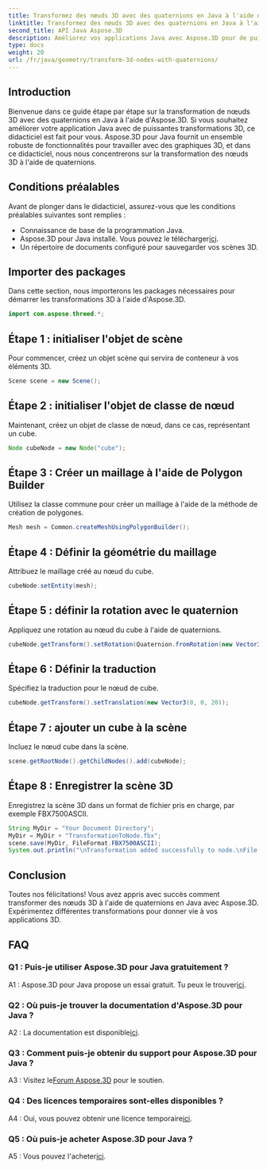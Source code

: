 ```yaml
---
title: Transformez des nœuds 3D avec des quaternions en Java à l'aide d'Aspose.3D
linktitle: Transformez des nœuds 3D avec des quaternions en Java à l'aide d'Aspose.3D
second_title: API Java Aspose.3D
description: Améliorez vos applications Java avec Aspose.3D pour de puissantes transformations 3D. Apprenez à transformer des nœuds à l'aide de quaternions dans ce guide étape par étape.
type: docs
weight: 20
url: /fr/java/geometry/transform-3d-nodes-with-quaternions/
---
```

## Introduction

Bienvenue dans ce guide étape par étape sur la transformation de nœuds 3D avec des quaternions en Java à l'aide d'Aspose.3D. Si vous souhaitez améliorer votre application Java avec de puissantes transformations 3D, ce didacticiel est fait pour vous. Aspose.3D pour Java fournit un ensemble robuste de fonctionnalités pour travailler avec des graphiques 3D, et dans ce didacticiel, nous nous concentrerons sur la transformation des nœuds 3D à l'aide de quaternions.

## Conditions préalables

Avant de plonger dans le didacticiel, assurez-vous que les conditions préalables suivantes sont remplies :

- Connaissance de base de la programmation Java.
-  Aspose.3D pour Java installé. Vous pouvez le télécharger[ici](https://releases.aspose.com/3d/java/).
- Un répertoire de documents configuré pour sauvegarder vos scènes 3D.

## Importer des packages

Dans cette section, nous importerons les packages nécessaires pour démarrer les transformations 3D à l'aide d'Aspose.3D.

```java
import com.aspose.threed.*;
```

## Étape 1 : initialiser l'objet de scène

Pour commencer, créez un objet scène qui servira de conteneur à vos éléments 3D.

```java
Scene scene = new Scene();
```

## Étape 2 : initialiser l'objet de classe de nœud

Maintenant, créez un objet de classe de nœud, dans ce cas, représentant un cube.

```java
Node cubeNode = new Node("cube");
```

## Étape 3 : Créer un maillage à l'aide de Polygon Builder

Utilisez la classe commune pour créer un maillage à l'aide de la méthode de création de polygones.

```java
Mesh mesh = Common.createMeshUsingPolygonBuilder();
```

## Étape 4 : Définir la géométrie du maillage

Attribuez le maillage créé au nœud du cube.

```java
cubeNode.setEntity(mesh);
```

## Étape 5 : définir la rotation avec le quaternion

Appliquez une rotation au nœud du cube à l'aide de quaternions.

```java
cubeNode.getTransform().setRotation(Quaternion.fromRotation(new Vector3(0, 1, 0), new Vector3(0.3, 0.5, 0.1)));
```

## Étape 6 : Définir la traduction

Spécifiez la traduction pour le nœud de cube.

```java
cubeNode.getTransform().setTranslation(new Vector3(0, 0, 20));
```

## Étape 7 : ajouter un cube à la scène

Incluez le nœud cube dans la scène.

```java
scene.getRootNode().getChildNodes().add(cubeNode);
```

## Étape 8 : Enregistrer la scène 3D

Enregistrez la scène 3D dans un format de fichier pris en charge, par exemple FBX7500ASCII.

```java
String MyDir = "Your Document Directory";
MyDir = MyDir + "TransformationToNode.fbx";
scene.save(MyDir, FileFormat.FBX7500ASCII);
System.out.println("\nTransformation added successfully to node.\nFile saved at " + MyDir);
```

## Conclusion

Toutes nos félicitations! Vous avez appris avec succès comment transformer des nœuds 3D à l'aide de quaternions en Java avec Aspose.3D. Expérimentez différentes transformations pour donner vie à vos applications 3D.

## FAQ

### Q1 : Puis-je utiliser Aspose.3D pour Java gratuitement ?

A1 : Aspose.3D pour Java propose un essai gratuit. Tu peux le trouver[ici](https://releases.aspose.com/).

### Q2 : Où puis-je trouver la documentation d'Aspose.3D pour Java ?

 A2 : La documentation est disponible[ici](https://reference.aspose.com/3d/java/).

### Q3 : Comment puis-je obtenir du support pour Aspose.3D pour Java ?

 A3 : Visitez le[Forum Aspose.3D](https://forum.aspose.com/c/3d/18) pour le soutien.

### Q4 : Des licences temporaires sont-elles disponibles ?

 A4 : Oui, vous pouvez obtenir une licence temporaire[ici](https://purchase.aspose.com/temporary-license/).

### Q5 : Où puis-je acheter Aspose.3D pour Java ?

 A5 : Vous pouvez l'acheter[ici](https://purchase.aspose.com/buy).